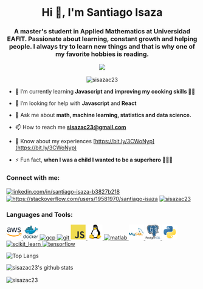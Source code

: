 <h1 align="center">Hi 👋, I'm Santiago Isaza</h1>
<h3 align="center">A master's student in Applied Mathematics at Universidad EAFIT. Passionate about learning, constant growth and helping people. I always try to learn new things and that is why one of my favorite hobbies is reading.

</h3>

<div id="header" align="center">
  <img src="https://media.giphy.com/media/M9gbBd9nbDrOTu1Mqx/giphy.gif" width="100"/>
</div>

<p align="center"> <img src="https://komarev.com/ghpvc/?username=sisazac23&label=Profile%20views&color=0e75b6&style=flat" alt="sisazac23" /> </p>

- 🌱 I’m currently learning **Javascript and improving my cooking skills 👨‍🍳**

- 🤝 I’m looking for help with **Javascript** and **React**

- 💬 Ask me about **math, machine learning, statistics and data science.**

- 📫 How to reach me **sisazac23@gmail.com**

- 📄 Know about my experiences [https://bit.ly/3CWoNyp](https://bit.ly/3CWoNyp)

- ⚡ Fun fact, **when I was a child I wanted to be a superhero 🦸🏽‍♂️**

<h3 align="left">Connect with me:</h3>
<p align="left">
<a href="https://linkedin.com/in/linkedin.com/in/santiago-isaza-b3827b218" target="blank"><img align="center" src="https://raw.githubusercontent.com/rahuldkjain/github-profile-readme-generator/master/src/images/icons/Social/linked-in-alt.svg" alt="linkedin.com/in/santiago-isaza-b3827b218" height="30" width="40" /></a>
<a href="https://stackoverflow.com/users/https://stackoverflow.com/users/19581970/santiago-isaza" target="blank"><img align="center" src="https://raw.githubusercontent.com/rahuldkjain/github-profile-readme-generator/master/src/images/icons/Social/stack-overflow.svg" alt="https://stackoverflow.com/users/19581970/santiago-isaza" height="30" width="40" /></a>
<a href="https://www.leetcode.com/sisazac23" target="blank"><img align="center" src="https://raw.githubusercontent.com/rahuldkjain/github-profile-readme-generator/master/src/images/icons/Social/leet-code.svg" alt="sisazac23" height="30" width="40" /></a>
</p>

<h3 align="left">Languages and Tools:</h3>
<p align="left"> <a href="https://aws.amazon.com" target="_blank" rel="noreferrer"> <img src="https://raw.githubusercontent.com/devicons/devicon/master/icons/amazonwebservices/amazonwebservices-original-wordmark.svg" alt="aws" width="40" height="40"/> </a> <a href="https://www.docker.com/" target="_blank" rel="noreferrer"> <img src="https://raw.githubusercontent.com/devicons/devicon/master/icons/docker/docker-original-wordmark.svg" alt="docker" width="40" height="40"/> </a> <a href="https://cloud.google.com" target="_blank" rel="noreferrer"> <img src="https://www.vectorlogo.zone/logos/google_cloud/google_cloud-icon.svg" alt="gcp" width="40" height="40"/> </a> <a href="https://git-scm.com/" target="_blank" rel="noreferrer"> <img src="https://www.vectorlogo.zone/logos/git-scm/git-scm-icon.svg" alt="git" width="40" height="40"/> </a> <a href="https://developer.mozilla.org/en-US/docs/Web/JavaScript" target="_blank" rel="noreferrer"> <img src="https://raw.githubusercontent.com/devicons/devicon/master/icons/javascript/javascript-original.svg" alt="javascript" width="40" height="40"/> </a> <a href="https://www.linux.org/" target="_blank" rel="noreferrer"> <img src="https://raw.githubusercontent.com/devicons/devicon/master/icons/linux/linux-original.svg" alt="linux" width="40" height="40"/> </a> <a href="https://www.mathworks.com/" target="_blank" rel="noreferrer"> <img src="https://upload.wikimedia.org/wikipedia/commons/2/21/Matlab_Logo.png" alt="matlab" width="40" height="40"/> </a> <a href="https://www.mysql.com/" target="_blank" rel="noreferrer"> <img src="https://raw.githubusercontent.com/devicons/devicon/master/icons/mysql/mysql-original-wordmark.svg" alt="mysql" width="40" height="40"/> </a> <a href="https://www.postgresql.org" target="_blank" rel="noreferrer"> <img src="https://raw.githubusercontent.com/devicons/devicon/master/icons/postgresql/postgresql-original-wordmark.svg" alt="postgresql" width="40" height="40"/> </a> <a href="https://www.python.org" target="_blank" rel="noreferrer"> <img src="https://raw.githubusercontent.com/devicons/devicon/master/icons/python/python-original.svg" alt="python" width="40" height="40"/> </a> <a href="https://scikit-learn.org/" target="_blank" rel="noreferrer"> <img src="https://upload.wikimedia.org/wikipedia/commons/0/05/Scikit_learn_logo_small.svg" alt="scikit_learn" width="40" height="40"/> </a> <a href="https://www.tensorflow.org" target="_blank" rel="noreferrer"> <img src="https://www.vectorlogo.zone/logos/tensorflow/tensorflow-icon.svg" alt="tensorflow" width="40" height="40"/> </a> </p>


![Top Langs](https://github-readme-stats-sigma-five.vercel.app/api/top-langs/?username=sisazac23&theme=tokyonight)

![sisazac23's github stats](https://github-readme-stats-sigma-five.vercel.app/api?username=sisazac23&show_icons=true&theme=tokyonight)

<p><img align="center" src="https://github-readme-streak-stats.herokuapp.com/?user=sisazac23&theme=tokyonight" alt="sisazac23" /></p>
